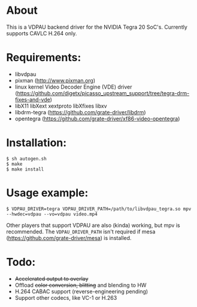 # About

This is a VDPAU backend driver for the NVIDIA Tegra 20 SoC's. Currently
supports CAVLC H.264 only.

# Requirements:

* libvdpau
* pixman (http://www.pixman.org)
* linux kernel Video Decoder Engine (VDE) driver (https://github.com/digetx/picasso_upstream_support/tree/tegra-drm-fixes-and-vde)
* libX11 libXext xextproto libXfixes libxv
* libdrm-tegra (https://github.com/grate-driver/libdrm)
* opentegra (https://github.com/grate-driver/xf86-video-opentegra)

# Installation:
```
$ sh autogen.sh
$ make
$ make install
```

# Usage example:

```
$ VDPAU_DRIVER=tegra VDPAU_DRIVER_PATH=/path/to/libvdpau_tegra.so mpv --hwdec=vdpau --vo=vdpau video.mp4
```

Other players that support VDPAU are also (kinda) working, but mpv is recommended. The `VDPAU_DRIVER_PATH` isn't required if mesa (https://github.com/grate-driver/mesa) is installed.

# Todo:

* ~~Accelerated output to overlay~~
* Offload ~~color conversion, blitting~~ and blending to HW
* H.264 CABAC support (reverse-engineering pending)
* Support other codecs, like VC-1 or H.263
